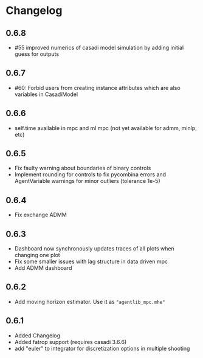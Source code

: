 # Changelog

## 0.6.8
- #55 improved numerics of casadi model simulation by adding initial guess for outputs

## 0.6.7
- #60: Forbid users from creating instance attributes which are also variables in CasadiModel

## 0.6.6
- self.time available in mpc and ml mpc (not yet available for admm, minlp, etc)

## 0.6.5
- Fix faulty warning about boundaries of binary controls
- Implement rounding for controls to fix pycombina errors and AgentVariable warnings for minor outliers (tolerance 1e-5)

## 0.6.4
- Fix exchange ADMM

## 0.6.3
- Dashboard now synchronously updates traces of all plots when changing one plot
- Fix some smaller issues with lag structure in data driven mpc
- Add ADMM dashboard


## 0.6.2
- Add moving horizon estimator. Use it as ``"agentlib_mpc.mhe"``


## 0.6.1

- Added Changelog
- Added fatrop support (requires casadi 3.6.6)
- add "euler" to integrator for discretization options in multiple shooting
